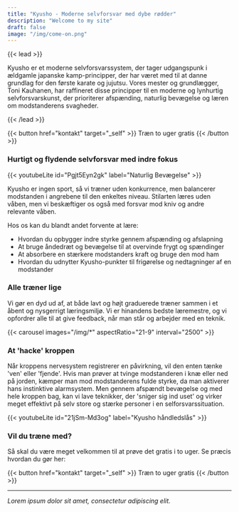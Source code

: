 ```yaml
---
title: "Kyusho - Moderne selvforsvar med dybe rødder"
description: "Welcome to my site"
draft: false
image: "/img/come-on.png"
---
```


{{< lead >}}

Kyusho er et moderne selvforsvarssystem, der tager udgangspunk i ældgamle japanske kamp-principper, der har været med til at danne grundlag for den første karate og jujutsu. Vores mester og grundlægger, Toni Kauhanen, har raffineret disse principper til en moderne og lynhurtig selvforsvarskunst, der prioriterer afspænding, naturlig bevægelse og læren om modstanderens svagheder. 

{{< /lead >}}

{{< button href="kontakt" target="_self" >}}
Træn to uger gratis
{{< /button >}}


### Hurtigt og flydende selvforsvar med indre fokus

{{< youtubeLite id="Pgjt5Eyn2gk" label="Naturlig Bevægelse" >}}

Kyusho er ingen sport, så vi træner uden konkurrence, men balancerer modstanden i angrebene til den enkeltes niveau. Stilarten læres uden våben, men vi beskæftiger os også med forsvar mod kniv og andre relevante våben. 

Hos os kan du blandt andet forvente at lære:

- Hvordan du opbygger indre styrke gennem afspænding og afslapning
- At bruge åndedræt og bevægelse til at overvinde frygt og spændinger
- At absorbere en stærkere modstanders kraft og bruge den mod ham
- Hvordan du udnytter Kyusho-punkter til frigørelse og nedtagninger af en modstander

### Alle træner lige

Vi gør en dyd ud af, at både lavt og højt graduerede træner sammen i et åbent og nysgerrigt læringsmiljø. Vi er hinandens bedste læremestre, og vi opfordrer alle til at give feedback, når man står og arbejder med en teknik. 

{{< carousel images="/img/*" aspectRatio="21-9" interval="2500" >}}


### At 'hacke' kroppen

Når kroppens nervesystem registrerer en påvirkning, vil den enten tænke 'ven' eller 'fjende'. Hvis man prøver at tvinge modstanderen i knæ eller ned på jorden, kæmper man mod modstanderens fulde styrke, da man aktiverer hans instinktive alarmsystem. Men gennem afspændt bevægelse og med hele kroppen bag, kan vi lave teknikker, der 'sniger sig ind uset' og virker meget effektivt på selv store og stærke personer i en selforsvarssituation. 

{{< youtubeLite id="21jSm-Md3og" label="Kyusho håndledslås" >}}

### Vil du træne med?

Så skal du være meget velkommen til at prøve det gratis i to uger. Se præcis hvordan du gør her:

{{< button href="kontakt" target="_self" >}}
Træn to uger gratis
{{< /button >}}

---

*Lorem ipsum dolor sit amet, consectetur adipiscing elit.*